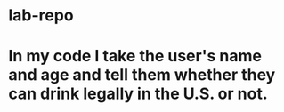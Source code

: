 # lab-repo
# In my code I take  the user's name and age and tell them whether they can drink legally in the U.S. or not.